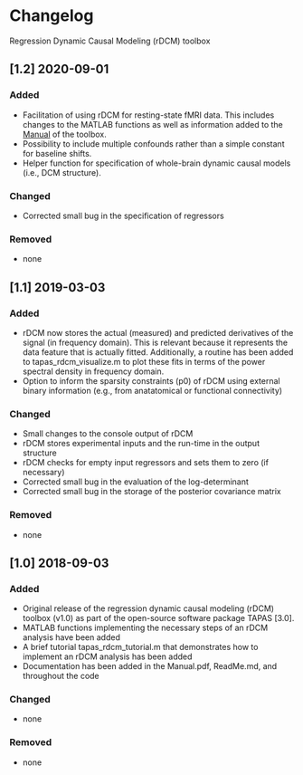 # Changelog
Regression Dynamic Causal Modeling (rDCM) toolbox 


## [1.2] 2020-09-01

### Added
- Facilitation of using rDCM for resting-state fMRI data. This includes changes to the MATLAB functions as well as information added to the [Manual](docs/Manual.pdf) of the toolbox. 
- Possibility to include multiple confounds rather than a simple constant for baseline shifts.
- Helper function for specification of whole-brain dynamic causal models (i.e., DCM structure).

### Changed
- Corrected small bug in the specification of regressors

### Removed
- none


## [1.1] 2019-03-03

### Added
- rDCM now stores the actual (measured) and predicted derivatives of the signal (in frequency domain). This is
relevant because it represents the data feature that is actually fitted. Additionally, a routine has been added to
tapas_rdcm_visualize.m to plot these fits in terms of the power spectral density in frequency domain.
- Option to inform the sparsity constraints (p0) of rDCM using external binary information (e.g., from anatatomical
or functional connectivity) 

### Changed
- Small changes to the console output of rDCM
- rDCM stores experimental inputs and the run-time in the output structure
- rDCM checks for empty input regressors and sets them to zero (if necessary) 
- Corrected small bug in the evaluation of the log-determinant
- Corrected small bug in the storage of the posterior covariance matrix

### Removed
- none


## [1.0] 2018-09-03

### Added
- Original release of the regression dynamic causal modeling (rDCM) toolbox (v1.0) 
as part of the open-source software package TAPAS [3.0].
- MATLAB functions implementing the necessary steps of an rDCM analysis have been added
- A brief tutorial tapas_rdcm_tutorial.m that demonstrates how to implement an rDCM analysis has been added
- Documentation has been added in the Manual.pdf, ReadMe.md, and throughout the code 

### Changed
- none

### Removed
- none
